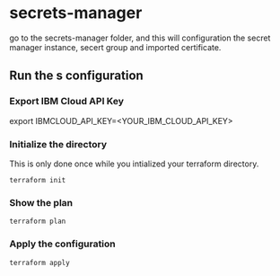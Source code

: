 # secrets-manager

go to the secrets-manager folder, and this will configuration the secret manager instance, secert group and imported certificate.

## Run the s configuration


### Export IBM Cloud API Key
export IBMCLOUD_API_KEY=<YOUR_IBM_CLOUD_API_KEY>

### Initialize the directory
This is only done once while you intialized your terraform directory.

`terraform init`


### Show the plan
`terraform plan`


### Apply the configuration
`terraform apply`

